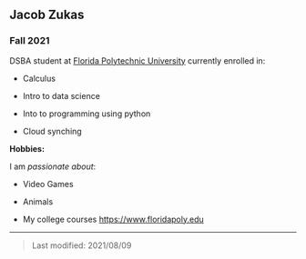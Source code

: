 ## Jacob Zukas

### Fall 2021

DSBA student at [Florida Polytechnic University](https://www.floridapoly.edu) currently enrolled in: 

- Calculus

- Intro to data science

- Into to programming using python

- Cloud synching

**Hobbies:**

I am _passionate about_: 

- Video Games

- Animals

- My college courses <https://www.floridapoly.edu>

***

> Last modified: 2021/08/09

